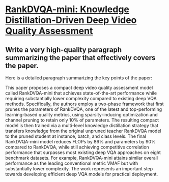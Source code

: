 # [RankDVQA-mini: Knowledge Distillation-Driven Deep Video Quality   Assessment](https://arxiv.org/abs/2312.08864)

## Write a very high-quality paragraph summarizing the paper that effectively covers the paper.

 Here is a detailed paragraph summarizing the key points of the paper:

This paper proposes a compact deep video quality assessment model called RankDVQA-mini that achieves state-of-the-art performance while requiring substantially lower complexity compared to existing deep VQA methods. Specifically, the authors employ a two-phase framework that first prunes the parameters of RankDVQA, one of the latest and top-performing learning-based quality metrics, using sparsity-inducing optimization and channel pruning to retain only 10% of parameters. The resulting compact model is then trained via a multi-level knowledge distillation strategy that transfers knowledge from the original unpruned teacher RankDVQA model to the pruned student at instance, batch, and class levels. The final RankDVQA-mini model reduces FLOPs by 86% and parameters by 90% compared to RankDVQA, while still achieving competitive correlation performance that surpasses most existing deep VQA approaches on eight benchmark datasets. For example, RankDVQA-mini attains similar overall performance as the leading conventional metric VMAF but with substantially lower complexity. The work represents an important step towards developing efficient deep VQA models for practical deployment.
